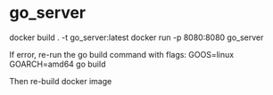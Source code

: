 # go_server

docker build . -t go_server:latest
docker run -p 8080:8080 go_server

If error, re-run the go build command with flags: GOOS=linux GOARCH=amd64 go build

Then re-build docker image
